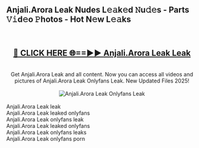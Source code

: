 <h2>Anjali.Arora Leak Nudes L𝚎𝚊k𝚎d 𝙽u𝚍𝚎s - Parts 𝚅𝚒d𝚎o 𝙿hotos - Hot N𝚎w L𝚎𝚊ks</h2>
<br>
<div align="center">
<h2><a href="https://213.232.235.80/live/video.php?q=anjali.arora-leak" rel="nofollow">🔴 CLICK HERE 🌐==►► Anjali.Arora Leak Leak</a></h2>
<br>
Get Anjali.Arora Leak and all content. Now you can access all videos and pictures of Anjali.Arora Leak Onlyfans Leak. New Updated Files 2025!
<br>
<br>
<a href="https://213.232.235.80/live/video.php?q=anjali.arora-leak" rel="nofollow" data-target="animated-image.originalLink"><img src="https://i.imgur.com/1EjSzPs.png" alt="Anjali.Arora Leak Onlyfans Leak" style="max-width: 100%; display: inline-block;" data-target="animated-image.originalImage"></a>
</div>
<br>
Anjali.Arora Leak leak<br>
Anjali.Arora Leak leaked onlyfans<br>
Anjali.Arora Leak onlyfans leak<br>
Anjali.Arora Leak leaked onlyfans<br>
Anjali.Arora Leak onlyfans leaks<br>
Anjali.Arora Leak onlyfans porn
